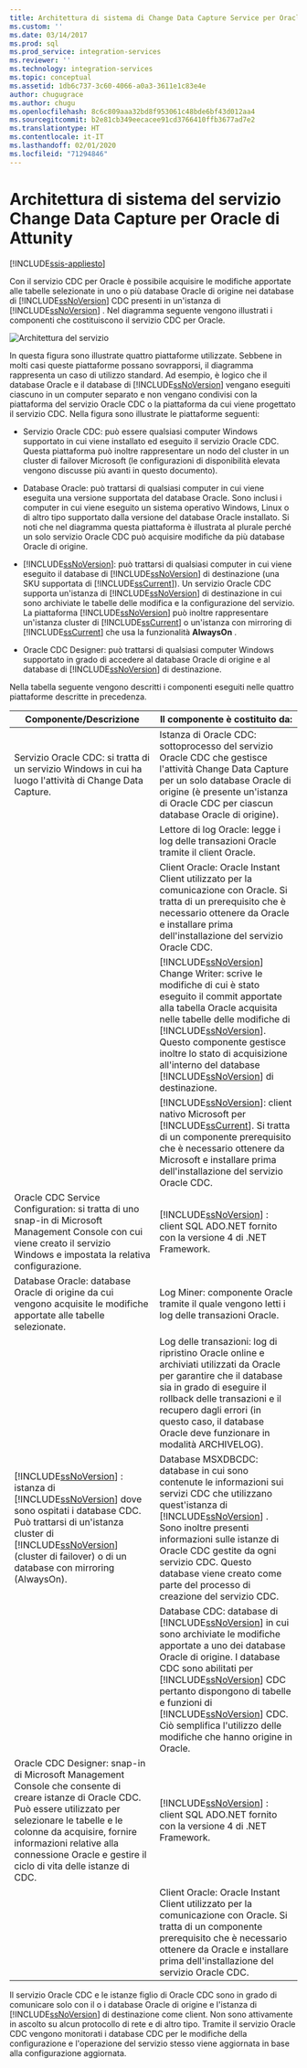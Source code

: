 ```yaml
---
title: Architettura di sistema di Change Data Capture Service per Oracle di Attunity | Microsoft Docs
ms.custom: ''
ms.date: 03/14/2017
ms.prod: sql
ms.prod_service: integration-services
ms.reviewer: ''
ms.technology: integration-services
ms.topic: conceptual
ms.assetid: 1db6c737-3c60-4066-a0a3-3611e1c83e4e
author: chugugrace
ms.author: chugu
ms.openlocfilehash: 8c6c809aaa32bd8f953061c48bde6bf43d012aa4
ms.sourcegitcommit: b2e81cb349eecacee91cd3766410ffb3677ad7e2
ms.translationtype: HT
ms.contentlocale: it-IT
ms.lasthandoff: 02/01/2020
ms.locfileid: "71294846"
---
```

# <a name="change-data-capture-service-for-oracle-by-attunity-system-architecture"></a>Architettura di sistema del servizio Change Data Capture per Oracle di Attunity

[!INCLUDE[ssis-appliesto](../../includes/ssis-appliesto-ssvrpluslinux-asdb-asdw-xxx.md)]


  Con il servizio CDC per Oracle è possibile acquisire le modifiche apportate alle tabelle selezionate in uno o più database Oracle di origine nei database di [!INCLUDE[ssNoVersion](../../includes/ssnoversion-md.md)] CDC presenti in un'istanza di [!INCLUDE[ssNoVersion](../../includes/ssnoversion-md.md)] . Nel diagramma seguente vengono illustrati i componenti che costituiscono il servizio CDC per Oracle.  
  
 ![Architettura del servizio](../../integration-services/change-data-capture/media/service-architecture.gif "Architettura del servizio")  
  
 In questa figura sono illustrate quattro piattaforme utilizzate. Sebbene in molti casi queste piattaforme possano sovrapporsi, il diagramma rappresenta un caso di utilizzo standard. Ad esempio, è logico che il database Oracle e il database di [!INCLUDE[ssNoVersion](../../includes/ssnoversion-md.md)] vengano eseguiti ciascuno in un computer separato e non vengano condivisi con la piattaforma del servizio Oracle CDC o la piattaforma da cui viene progettato il servizio CDC. Nella figura sono illustrate le piattaforme seguenti:  
  
-   Servizio Oracle CDC: può essere qualsiasi computer Windows supportato in cui viene installato ed eseguito il servizio Oracle CDC. Questa piattaforma può inoltre rappresentare un nodo del cluster in un cluster di failover Microsoft (le configurazioni di disponibilità elevata vengono discusse più avanti in questo documento).  
  
-   Database Oracle: può trattarsi di qualsiasi computer in cui viene eseguita una versione supportata del database Oracle. Sono inclusi i computer in cui viene eseguito un sistema operativo Windows, Linux o di altro tipo supportato dalla versione del database Oracle installato. Si noti che nel diagramma questa piattaforma è illustrata al plurale perché un solo servizio Oracle CDC può acquisire modifiche da più database Oracle di origine.  
  
-   [!INCLUDE[ssNoVersion](../../includes/ssnoversion-md.md)]: può trattarsi di qualsiasi computer in cui viene eseguito il database di [!INCLUDE[ssNoVersion](../../includes/ssnoversion-md.md)] di destinazione (una SKU supportata di [!INCLUDE[ssCurrent](../../includes/sscurrent-md.md)]). Un servizio Oracle CDC supporta un'istanza di [!INCLUDE[ssNoVersion](../../includes/ssnoversion-md.md)] di destinazione in cui sono archiviate le tabelle delle modifica e la configurazione del servizio. La piattaforma [!INCLUDE[ssNoVersion](../../includes/ssnoversion-md.md)] può inoltre rappresentare un'istanza cluster di [!INCLUDE[ssCurrent](../../includes/sscurrent-md.md)] o un'istanza con mirroring di [!INCLUDE[ssCurrent](../../includes/sscurrent-md.md)] che usa la funzionalità **AlwaysOn** .  
  
-   Oracle CDC Designer: può trattarsi di qualsiasi computer Windows supportato in grado di accedere al database Oracle di origine e al database di [!INCLUDE[ssNoVersion](../../includes/ssnoversion-md.md)] di destinazione.  
  
 Nella tabella seguente vengono descritti i componenti eseguiti nelle quattro piattaforme descritte in precedenza.  
  
|Componente/Descrizione|Il componente è costituito da:|  
|----------------------------|----------------------------|  
|Servizio Oracle CDC: si tratta di un servizio Windows in cui ha luogo l'attività di Change Data Capture.|Istanza di Oracle CDC: sottoprocesso del servizio Oracle CDC che gestisce l'attività Change Data Capture per un solo database Oracle di origine (è presente un'istanza di Oracle CDC per ciascun database Oracle di origine).|  
||Lettore di log Oracle: legge i log delle transazioni Oracle tramite il client Oracle.|  
||Client Oracle: Oracle Instant Client utilizzato per la comunicazione con Oracle. Si tratta di un prerequisito che è necessario ottenere da Oracle e installare prima dell'installazione del servizio Oracle CDC.|  
||[!INCLUDE[ssNoVersion](../../includes/ssnoversion-md.md)] Change Writer: scrive le modifiche di cui è stato eseguito il commit apportate alla tabella Oracle acquisita nelle tabelle delle modifiche di [!INCLUDE[ssNoVersion](../../includes/ssnoversion-md.md)]. Questo componente gestisce inoltre lo stato di acquisizione all'interno del database [!INCLUDE[ssNoVersion](../../includes/ssnoversion-md.md)] di destinazione.|  
||[!INCLUDE[ssNoVersion](../../includes/ssnoversion-md.md)]: client nativo Microsoft per [!INCLUDE[ssCurrent](../../includes/sscurrent-md.md)]. Si tratta di un componente prerequisito che è necessario ottenere da Microsoft e installare prima dell'installazione del servizio Oracle CDC.|  
|Oracle CDC Service Configuration: si tratta di uno snap-in di Microsoft Management Console con cui viene creato il servizio Windows e impostata la relativa configurazione.|[!INCLUDE[ssNoVersion](../../includes/ssnoversion-md.md)] : client SQL ADO.NET fornito con la versione 4 di .NET Framework.|  
|Database Oracle: database Oracle di origine da cui vengono acquisite le modifiche apportate alle tabelle selezionate.|Log Miner: componente Oracle tramite il quale vengono letti i log delle transazioni Oracle.|  
||Log delle transazioni: log di ripristino Oracle online e archiviati utilizzati da Oracle per garantire che il database sia in grado di eseguire il rollback delle transazioni e il recupero dagli errori (in questo caso, il database Oracle deve funzionare in modalità ARCHIVELOG).|  
|[!INCLUDE[ssNoVersion](../../includes/ssnoversion-md.md)] : istanza di [!INCLUDE[ssNoVersion](../../includes/ssnoversion-md.md)] dove sono ospitati i database CDC. Può trattarsi di un'istanza cluster di [!INCLUDE[ssNoVersion](../../includes/ssnoversion-md.md)] (cluster di failover) o di un database con mirroring (AlwaysOn).|Database MSXDBCDC: database in cui sono contenute le informazioni sui servizi CDC che utilizzano quest'istanza di [!INCLUDE[ssNoVersion](../../includes/ssnoversion-md.md)] . Sono inoltre presenti informazioni sulle istanze di Oracle CDC gestite da ogni servizio CDC. Questo database viene creato come parte del processo di creazione del servizio CDC.|  
||Database CDC: database di [!INCLUDE[ssNoVersion](../../includes/ssnoversion-md.md)] in cui sono archiviate le modifiche apportate a uno dei database Oracle di origine. I database CDC sono abilitati per [!INCLUDE[ssNoVersion](../../includes/ssnoversion-md.md)] CDC pertanto dispongono di tabelle e funzioni di [!INCLUDE[ssNoVersion](../../includes/ssnoversion-md.md)] CDC. Ciò semplifica l'utilizzo delle modifiche che hanno origine in Oracle.|  
|Oracle CDC Designer: snap-in di Microsoft Management Console che consente di creare istanze di Oracle CDC. Può essere utilizzato per selezionare le tabelle e le colonne da acquisire, fornire informazioni relative alla connessione Oracle e gestire il ciclo di vita delle istanze di CDC.|[!INCLUDE[ssNoVersion](../../includes/ssnoversion-md.md)] : client SQL ADO.NET fornito con la versione 4 di .NET Framework.|  
||Client Oracle: Oracle Instant Client utilizzato per la comunicazione con Oracle. Si tratta di un componente prerequisito che è necessario ottenere da Oracle e installare prima dell'installazione del servizio Oracle CDC.|  
  
 Il servizio Oracle CDC e le istanze figlio di Oracle CDC sono in grado di comunicare solo con il o i database Oracle di origine e l'istanza di [!INCLUDE[ssNoVersion](../../includes/ssnoversion-md.md)] di destinazione come client. Non sono attivamente in ascolto su alcun protocollo di rete e di altro tipo. Tramite il servizio Oracle CDC vengono monitorati i database CDC per le modifiche della configurazione e l'operazione del servizio stesso viene aggiornata in base alla configurazione aggiornata.  
  
  
